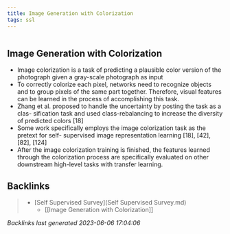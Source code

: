 ```yaml
---
title: Image Generation with Colorization
tags: ssl
---
```

```toc
```
## Image Generation with Colorization
- Image colorization is a task of predicting a plausible color version of the photograph given a gray-scale photograph as input 
- To correctly colorize each pixel, networks need to recognize objects and to group pixels of the same part together. Therefore, visual features can be learned in the process of accomplishing this task. 
- Zhang et al. proposed to handle the uncertainty by posting the task as a clas- sification task and used class-rebalancing to increase the diversity of predicted colors [18] 
- Some work specifically employs the image colorization task as the pretext for self- supervised image representation learning [18], [42], [82], [124] 
- After the image colorization training is finished, the features learned through the colorization process are specifically evaluated on other downstream high-level tasks with transfer learning.

## Backlinks

> - [Self Supervised Survey](Self Supervised Survey.md)
>   - [[Image Generation with Colorization]]

_Backlinks last generated 2023-06-06 17:04:06_
